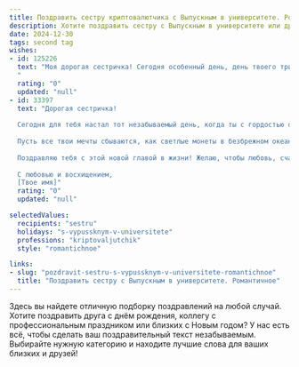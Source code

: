 ```yaml
---
title: Поздравить сестру криптовалютчика с Выпускным в университете. Романтичное
description: Хотите поздравить сестру с Выпускным в университете или другим праздником? Наш ИИ создаст незабываемое поздравление, а вы обязательно выделитесь среди других.  
date: 2024-12-30
tags: second tag
wishes:
- id: 125226
  text: "Моя дорогая сестричка! Сегодня особенный день, день твоего триумфа, день, когда ты, моя умница и красавица, с блеском завершила университетский путь!  Стать криптовалютчиком – это не просто профессия, это смелый выбор,  проявление  твоей  неукротимой силы духа и яркого интеллекта.  Я бесконечно горжусь тобой, твоим упорством, твоей  целеустремленностью.  Пусть  твой путь в  захватывающем мире криптовалют будет полон  ярких побед,  невероятных открытий и  искренней радости.  Пусть любовь и счастье всегда окружают тебя,  как  неизменные спутники  на  твоем жизненном пути.  С праздником,  моя  любимая сестра!
  "
  rating: "0"
  updated: "null"
- id: 33397
  text: "Дорогая сестричка!
  
  Сегодня для тебя настал тот незабываемый день, когда ты с гордостью отмечаешь свой выпускной. Ты - настоящая звезда в мире криптовалют, и я хочу поздравить тебя с этим великим достижением!
  
  Пусть все твои мечты сбываются, как светлые монеты в безбрежном океане возможностей. Верь в себя, и пусть каждый новый шаг будет уверен и смел, как самое удачное вложение. Перед тобой открыты горизонты, полные интригующих перспектив, и я уверен(а), что ты сможешь покорить любую вершину!
  
  Поздравляю тебя с этой новой главой в жизни! Желаю, чтобы любовь, счастье и успех всегда были рядом, как верные спутники в твоих приключениях. Ты — моя гордость, и я буду поддерживать тебя в каждом начинании!
  
  С любовью и восхищением,
  [Твое имя]"
  rating: "0"
  updated: "null"

selectedValues:
  recipients: "sestru"
  holidays: "s-vypussknym-v-universitete"
  professions: "kriptovaljutchik"
  style: "romantichnoe"

links:
- slug: "pozdravit-sestru-s-vypussknym-v-universitete-romantichnoe"
  title: "Поздравить сестру с Выпускным в университете. Романтичное"
---
```


Здесь вы найдете отличную подборку поздравлений на любой случай.
Хотите поздравить друга с днём рождения, коллегу с профессиональным праздником или близких с Новым годом? У нас есть всё, чтобы сделать ваш поздравительный текст незабываемым. Выбирайте нужную категорию и находите лучшие слова для ваших близких и друзей!
